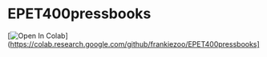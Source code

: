 # EPET400pressbooks
[![Open In Colab](https://colab.research.google.com/assets/colab-badge.svg)](https://colab.research.google.com/github/frankiezoo/EPET400pressbooks]
